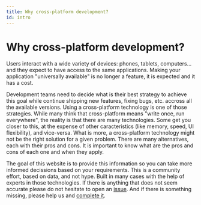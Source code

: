 ```yaml
---
title: Why cross-platform development?
id: intro
---
```


# Why cross-platform development?

Users interact with a wide variety of devices: phones, tablets, computers... and they expect to have
access to the same applications. Making your application "universally available" is no longer a
feature, it is expected and it has a cost.

Development teams need to decide what is their best strategy to achieve this goal while continue
shipping new features, fixing bugs, etc. accross all the available versions. Using a cross-platform
technology is one of those strategies. While many think that cross-platform means "write once, run
everywhere", the reality is that there are many technologies. Some get you closer to this, at the
expense of other caracteristics (like memory, speed, UI flexibility), and vice-versa.
What is more, a cross-platform technology might not be the right solution for a given problem.
There are many alternatives, each with their pros and cons. It is important to know what are the
pros and cons of each one and when they apply.

The goal of this website is to provide this information so you can take more informed decissions
based on your requirements. This is a community effort, based on data, and not hype. Built in many
cases with the help of experts in those technologies. If there is anything that does not seem
accurate please do not hesitate to open an [issue]. And if there is something missing, please help
us and [complete it][add technology].

[issue]: https://github.com/crossplatform-dev/crossplatform.dev/issues/new
[add technology]: https://github.com/crossplatform-dev/crossplatform.dev#adding-a-new-technology
